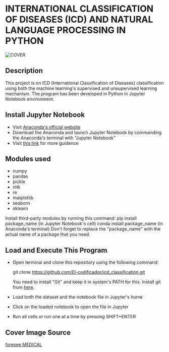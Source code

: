 # INTERNATIONAL CLASSIFICATION OF DISEASES (ICD) AND NATURAL LANGUAGE PROCESSING IN PYTHON
![COVER](https://images.squarespace-cdn.com/content/v1/5daddb33ee92bf44231c2fef/e163d977-3fe5-42da-b959-5b5319027458/machine-learning-in-healthcare.jpg?format=1500w)

## Description
This project is on ICD (International Classification of Diseases) classification using both the machine learning's supervised and unsupervised learning mechanism. The program has been developed in Python in Jupyter Notebook environment.

## Install Jupyter Notebook
- Visit [Anaconda's official website](https://www.anaconda.com/download)
- Download the Anaconda and launch Jupyter Notebook by commanding the Anaconda's terminal with "Jupyter Notebook"
- Visit [this link](https://test-jupyter.readthedocs.io/en/latest/install.html) for more guidence

## Modules used
- numpy
- pandas
- pickle
- nltk
- re
- matplotlib
- seaborn
- sklearn

Install third-party modules by running this command:
  pip install package_name (in Jupyter Notebook's cell)
  conda install package_name (in Anaconda's terminal)
Don't forget to replace the "package_name" with the actual name of a package that you need.

## Load and Execute This Program
- Open terminal and clone this repository using the following command:

  git clone https://github.com/El-codificador/icd_classification.git
  
  You need to install "Git" and keep it in system's PATH for this. Install git from [here](https://git-scm.com/downloads).
- Load both the dataset and the notebook file in Jupyter's home
- Click on the loaded notebook to open the file in Jupyter
- Run all cells or run one at a time by pressing SHIFT+ENTER

## Cover Image Source
[foresee MEDICAL](https://www.foreseemed.com/blog/machine-learning-in-healthcare)
